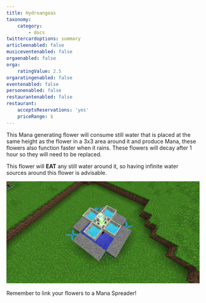 ```yaml
---
title: Hydroangeas
taxonomy:
    category:
        - docs
twittercardoptions: summary
articleenabled: false
musiceventenabled: false
orgaenabled: false
orga:
    ratingValue: 2.5
orgaratingenabled: false
eventenabled: false
personenabled: false
restaurantenabled: false
restaurant:
    acceptsReservations: 'yes'
    priceRange: $
---
```


This Mana generating flower will consume still water that is placed at the same height as the flower in a 3x3 area around it and produce Mana, these flowers also function faster when it rains. These flowers will decay after 1 hour so they will need to be replaced.

This flower will **EAT** any still water around it, so having infinite water sources around this flower is advisable.

![](Hydrangea.jpg)

Remember to link your flowers to a Mana Spreader!